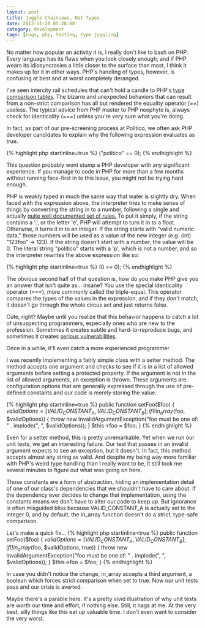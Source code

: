 ```yaml
---
layout: post
title: Juggle Chainsaws, Not Types
date: 2013-11-20 05:28:08
category: development
tags: [bugs, php, testing, type juggling]
---
```


No matter how popular an activity it is, I really don't like to bash on PHP. Every language has its flaws when you look closely enough, and if PHP wears its idiosyncrasies a little closer to the surface than most, I think it makes up for it in other ways. PHP's handling of types, however, is confusing at best and at worst completely deranged.
	
I've seen intercity rail schedules that can't hold a candle to PHP's <a href="http://us1.php.net/types.comparisons">type comparison tables</a>. The bizarre and unexpected behaviors that can result from a non-strict comparison has all but rendered the equality operator (==) useless. The typical advice from PHP master to PHP neophyte is, always check for identicality (===) unless you're very sure what you're doing.

In fact, as part of our pre-screening process at Politico, we often ask PHP developer candidates to explain why the following expression evaluates as true.

{% highlight php startinline=true %}
("politico" == 0);
{% endhighlight %}

This question probably wont stump a PHP developer with any significant experience. If you manage to code in PHP for more than a few months without running face-first in to this issue, you might not be trying hard enough.

PHP is weakly typed in much the same way that water is slightly dry. When faced with the expression above, the interpreter tries to make sense of things by converting the string in to a number, following a single and actually <a href="http://www.php.net/manual/en/language.types.string.php#language.types.string.conversion">quite well documented set of rules.</a> To put it simply, if the string contains a '.', or the letter 'e', PHP will attempt to turn it in to a float. Otherwise, it turns it in to an integer. If the string starts with "valid numeric data," those numbers will be used as a value of the new integer (e.g. (int) "123foo" -&gt; 123). If the string doesn't start with a number, the value will be 0. The literal string "politico" starts with a 'p', which is not a number, and so the interpreter rewrites the above expression like so:

{% highlight php startinline=true %}
(0 == 0);
{% endhighlight %}

The obvious second half of that question is, how do you make PHP give you an answer that isn't quite as... insane? You use the special identicality operator (===), more commonly called the triple-equal. This operator compares the types of the values in the expression, and if they don't match, it doesn't go through the whole circus act and just returns false.

Cute, right? Maybe until you realize that this behavior happens to catch a lot of unsuspecting programmers, especially ones who are new to the profession. Sometimes it creates subtle and hard-to-reproduce bugs, and sometimes it creates [serious vulnerabilities](http://en.securitylab.ru/lab/PT-2012-29).

Once in a while, it'll even catch a more experienced programmer.

I was recently implementing a fairly simple class with a setter method. The method accepts one argument and checks to see if it is in a list of allowed arguments before setting a protected property. If the argument is not in the list of allowed arguments, an exception is thrown. These arguments are configuration options that are generally expressed through the use of pre-defined constants and our code is merely storing the value.

{% highlight php startinline=true %}
public function setFoo($foo)
{
    $validOptions = [VALID_CONSTANT_A, VALID_CONSTANT_B];
    if (!in_array($foo, $validOptions)) { 
        throw new InvalidArgumentException("foo must be one of: " . implode(", ", $validOptions)); 
    } 
    $this->foo = $foo; 
}
{% endhighlight %}

Even for a setter method, this is pretty unremarkable. Yet when we run our unit tests, we get an interesting failure. Our test that passes in an invalid argument expects to see an exception, but it doesn't. In fact, this method accepts almost any string as valid. And despite my being way more familiar with PHP's weird type handling than I really want to be, it still took me several minutes to figure out what was going on here.

Those constants are a form of abstraction, hiding an implementation detail of one of our class's dependencies that we shouldn't have to care about. If the dependency ever decides to change that implementation, using the constants means we don't have to alter our code to keep up. But ignorance is often misguided bliss because VALID_CONSTANT_A is actually set to the integer 0, and by default, the in_array function doesn't do a strict, type-safe comparison.

Let's make a quick fix...
{% highlight php startinline=true %}
public function setFoo($foo)
{
    $validOptions = [VALID_CONSTANT_A, VALID_CONSTANT_B];
    if (!in_array($foo, $validOptions, true)) { 
        throw new InvalidArgumentException("foo must be one of: " . implode(", ", $validOptions)); 
    } 
    $this->foo = $foo; 
}
{% endhighlight %}

In case you didn't notice the change, in_array accepts a third argument, a boolean which forces strict comparison when set to true. Now our unit tests pass and our crisis is averted.

Maybe there's a parable here. It's a pretty vivid illustration of why unit tests are worth our time and effort, if nothing else. Still, it nags at me. At the very best, silly things like this eat up valuable time. I don't even want to consider the very worst.
